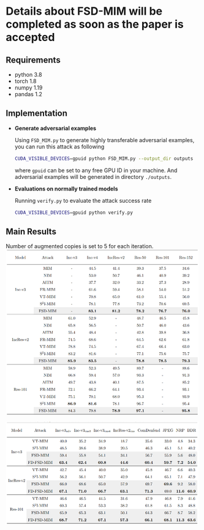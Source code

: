 # Details about FSD-MIM will be completed as soon as the paper is accepted



## Requirements

- python 3.8
- torch 1.8
- numpy 1.19
- pandas 1.2


## Implementation

- **Generate adversarial examples**

  
  Using `FSD_MIM.py` to generate highly transferable adversarial examples,  you can run this attack as following
  ```bash
  CUDA_VISIBLE_DEVICES=gpuid python FSD_MIM.py --output_dir outputs
  ```
  where `gpuid` can be set to any free GPU ID in your machine. And adversarial examples will be generated in directory `./outputs`.
  
- **Evaluations on normally trained models**

  Running `verify.py` to evaluate the attack  success rate

  ```bash
  CUDA_VISIBLE_DEVICES=gpuid python verify.py
  ```
  
## Main Results
Number of augmented copies is set to 5 for each iteration.
![Results1](https://github.com/RYC-98/FSD-MIM-and-NPGA/blob/main/result1.png)

![Results2](https://github.com/RYC-98/FSD-MIM-and-NPGA/blob/main/result2.png)

